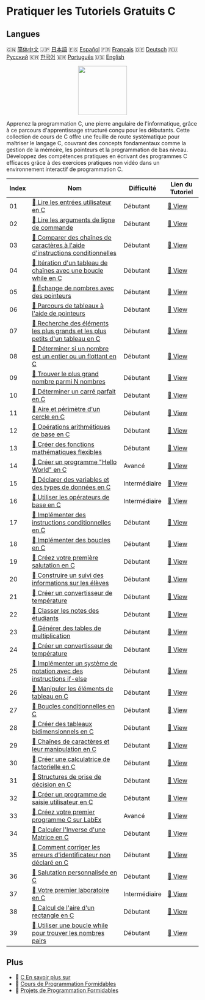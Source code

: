 # Pratiquer les Tutoriels Gratuits C

## Langues

🇨🇳 [简体中文](README_zh.md) 🇯🇵 [日本語](README_ja.md) 🇪🇸 [Español](README_es.md) 🇫🇷 [Français](README_fr.md) 🇩🇪 [Deutsch](README_de.md) 🇷🇺 [Русский](README_ru.md) 🇰🇷 [한국어](README_ko.md) 🇧🇷 [Português](README_pt.md) 🇺🇸 [English](README.md) 

<div align="center">
<img width="128px" src="https://file.labex.io/path/GAbMWgBPUOxV.png">
</div>

Apprenez la programmation C, une pierre angulaire de l'informatique, grâce à ce parcours d'apprentissage structuré conçu pour les débutants. Cette collection de cours de C offre une feuille de route systématique pour maîtriser le langage C, couvrant des concepts fondamentaux comme la gestion de la mémoire, les pointeurs et la programmation de bas niveau. Développez des compétences pratiques en écrivant des programmes C efficaces grâce à des exercices pratiques non vidéo dans un environnement interactif de programmation C.

|   Index | Nom                                                                                                                                                                       | Difficulté    | Lien du Tutoriel                                                                                   |
|---------|---------------------------------------------------------------------------------------------------------------------------------------------------------------------------|---------------|----------------------------------------------------------------------------------------------------|
|      01 | [📖 Lire les entrées utilisateur en C](https://labex.io/fr/tutorials/c-read-user-input-in-c-136075)                                                                       | Débutant      | [🔗 View](https://labex.io/fr/tutorials/c-read-user-input-in-c-136075)                             |
|      02 | [📖 Lire les arguments de ligne de commande](https://labex.io/fr/tutorials/c-read-command-line-arguments-136077)                                                          | Débutant      | [🔗 View](https://labex.io/fr/tutorials/c-read-command-line-arguments-136077)                      |
|      03 | [📖 Comparer des chaînes de caractères à l'aide d'instructions conditionnelles](https://labex.io/fr/tutorials/c-compare-string-using-conditional-statements-136079)       | Débutant      | [🔗 View](https://labex.io/fr/tutorials/c-compare-string-using-conditional-statements-136079)      |
|      04 | [📖 Itération d'un tableau de chaînes avec une boucle while en C](https://labex.io/fr/tutorials/c-iterating-string-array-with-c-while-loop-136081)                        | Débutant      | [🔗 View](https://labex.io/fr/tutorials/c-iterating-string-array-with-c-while-loop-136081)         |
|      05 | [📖 Échange de nombres avec des pointeurs](https://labex.io/fr/tutorials/c-swapping-numbers-with-pointers-123350)                                                         | Débutant      | [🔗 View](https://labex.io/fr/tutorials/c-swapping-numbers-with-pointers-123350)                   |
|      06 | [📖 Parcours de tableaux à l'aide de pointeurs](https://labex.io/fr/tutorials/c-array-traversal-using-pointers-123301)                                                    | Débutant      | [🔗 View](https://labex.io/fr/tutorials/c-array-traversal-using-pointers-123301)                   |
|      07 | [📖 Recherche des éléments les plus grands et les plus petits d'un tableau en C](https://labex.io/fr/tutorials/c-finding-largest-and-smallest-array-elements-in-c-123271) | Débutant      | [🔗 View](https://labex.io/fr/tutorials/c-finding-largest-and-smallest-array-elements-in-c-123271) |
|      08 | [📖 Déterminer si un nombre est un entier ou un flottant en C](https://labex.io/fr/tutorials/c-determine-integer-or-float-in-c-123267)                                    | Débutant      | [🔗 View](https://labex.io/fr/tutorials/c-determine-integer-or-float-in-c-123267)                  |
|      09 | [📖 Trouver le plus grand nombre parmi N nombres](https://labex.io/fr/tutorials/c-find-the-largest-number-among-n-numbers-123252)                                         | Débutant      | [🔗 View](https://labex.io/fr/tutorials/c-find-the-largest-number-among-n-numbers-123252)          |
|      10 | [📖 Déterminer un carré parfait en C](https://labex.io/fr/tutorials/c-determine-perfect-square-in-c-123221)                                                               | Débutant      | [🔗 View](https://labex.io/fr/tutorials/c-determine-perfect-square-in-c-123221)                    |
|      11 | [📖 Aire et périmètre d'un cercle en C](https://labex.io/fr/tutorials/c-circle-area-and-circumference-in-c-123197)                                                        | Débutant      | [🔗 View](https://labex.io/fr/tutorials/c-circle-area-and-circumference-in-c-123197)               |
|      12 | [📖 Opérations arithmétiques de base en C](https://labex.io/fr/tutorials/c-basic-arithmetic-operations-in-c-438262)                                                       | Débutant      | [🔗 View](https://labex.io/fr/tutorials/c-basic-arithmetic-operations-in-c-438262)                 |
|      13 | [📖 Créer des fonctions mathématiques flexibles](https://labex.io/fr/tutorials/c-create-flexible-math-functions-446161)                                                   | Débutant      | [🔗 View](https://labex.io/fr/tutorials/c-create-flexible-math-functions-446161)                   |
|      14 | [📖 Créer un programme "Hello World" en C](https://labex.io/fr/tutorials/c-create-hello-world-in-c-438286)                                                                | Avancé        | [🔗 View](https://labex.io/fr/tutorials/c-create-hello-world-in-c-438286)                          |
|      15 | [📖 Déclarer des variables et des types de données en C](https://labex.io/fr/tutorials/c-declare-variables-and-data-types-in-c-438287)                                    | Intermédiaire | [🔗 View](https://labex.io/fr/tutorials/c-declare-variables-and-data-types-in-c-438287)            |
|      16 | [📖 Utiliser les opérateurs de base en C](https://labex.io/fr/tutorials/c-use-basic-operators-in-c-438288)                                                                | Intermédiaire | [🔗 View](https://labex.io/fr/tutorials/c-use-basic-operators-in-c-438288)                         |
|      17 | [📖 Implémenter des instructions conditionnelles en C](https://labex.io/fr/tutorials/c-implement-conditionals-in-c-438331)                                                | Débutant      | [🔗 View](https://labex.io/fr/tutorials/c-implement-conditionals-in-c-438331)                      |
|      18 | [📖 Implémenter des boucles en C](https://labex.io/fr/tutorials/c-implement-loops-in-c-438332)                                                                            | Débutant      | [🔗 View](https://labex.io/fr/tutorials/c-implement-loops-in-c-438332)                             |
|      19 | [📖 Créez votre première salutation en C](https://labex.io/fr/tutorials/c-craft-your-first-c-greeting-438337)                                                             | Débutant      | [🔗 View](https://labex.io/fr/tutorials/c-craft-your-first-c-greeting-438337)                      |
|      20 | [📖 Construire un suivi des informations sur les élèves](https://labex.io/fr/tutorials/c-build-student-information-tracker-438353)                                        | Débutant      | [🔗 View](https://labex.io/fr/tutorials/c-build-student-information-tracker-438353)                |
|      21 | [📖 Créer un convertisseur de température](https://labex.io/fr/tutorials/c-create-a-temperature-converter-438383)                                                         | Débutant      | [🔗 View](https://labex.io/fr/tutorials/c-create-a-temperature-converter-438383)                   |
|      22 | [📖 Classer les notes des étudiants](https://labex.io/fr/tutorials/c-classify-student-grades-438387)                                                                      | Débutant      | [🔗 View](https://labex.io/fr/tutorials/c-classify-student-grades-438387)                          |
|      23 | [📖 Générer des tables de multiplication](https://labex.io/fr/tutorials/c-generate-multiplication-tables-438391)                                                          | Débutant      | [🔗 View](https://labex.io/fr/tutorials/c-generate-multiplication-tables-438391)                   |
|      24 | [📖 Créer un convertisseur de température](https://labex.io/fr/tutorials/c-create-a-temperature-converter-446144)                                                         | Débutant      | [🔗 View](https://labex.io/fr/tutorials/c-create-a-temperature-converter-446144)                   |
|      25 | [📖 Implémenter un système de notation avec des instructions if-else](https://labex.io/fr/tutorials/c-implement-grading-system-with-if-else-446149)                       | Débutant      | [🔗 View](https://labex.io/fr/tutorials/c-implement-grading-system-with-if-else-446149)            |
|      26 | [📖 Manipuler les éléments de tableau en C](https://labex.io/fr/tutorials/c-manipulate-array-elements-in-c-438261)                                                        | Débutant      | [🔗 View](https://labex.io/fr/tutorials/c-manipulate-array-elements-in-c-438261)                   |
|      27 | [📖 Boucles conditionnelles en C](https://labex.io/fr/tutorials/c-conditional-loops-in-c-438260)                                                                          | Débutant      | [🔗 View](https://labex.io/fr/tutorials/c-conditional-loops-in-c-438260)                           |
|      28 | [📖 Créer des tableaux bidimensionnels en C](https://labex.io/fr/tutorials/c-create-two-dimensional-arrays-in-c-438259)                                                   | Débutant      | [🔗 View](https://labex.io/fr/tutorials/c-create-two-dimensional-arrays-in-c-438259)               |
|      29 | [📖 Chaînes de caractères et leur manipulation en C](https://labex.io/fr/tutorials/c-strings-and-manipulate-them-in-c-438258)                                             | Débutant      | [🔗 View](https://labex.io/fr/tutorials/c-strings-and-manipulate-them-in-c-438258)                 |
|      30 | [📖 Créer une calculatrice de factorielle en C](https://labex.io/fr/tutorials/c-create-factorial-calculator-in-c-438256)                                                  | Débutant      | [🔗 View](https://labex.io/fr/tutorials/c-create-factorial-calculator-in-c-438256)                 |
|      31 | [📖 Structures de prise de décision en C](https://labex.io/fr/tutorials/c-decision-making-structures-in-c-438255)                                                         | Débutant      | [🔗 View](https://labex.io/fr/tutorials/c-decision-making-structures-in-c-438255)                  |
|      32 | [📖 Créer un programme de saisie utilisateur en C](https://labex.io/fr/tutorials/c-create-user-input-program-in-c-438242)                                                 | Débutant      | [🔗 View](https://labex.io/fr/tutorials/c-create-user-input-program-in-c-438242)                   |
|      33 | [📖 Créez votre premier programme C sur LabEx](https://labex.io/fr/tutorials/c-create-your-first-c-program-in-labex-438241)                                               | Avancé        | [🔗 View](https://labex.io/fr/tutorials/c-create-your-first-c-program-in-labex-438241)             |
|      34 | [📖 Calculer l'Inverse d'une Matrice en C](https://labex.io/fr/tutorials/c-compute-the-inverse-of-a-matrix-in-c-435161)                                                   | Débutant      | [🔗 View](https://labex.io/fr/tutorials/c-compute-the-inverse-of-a-matrix-in-c-435161)             |
|      35 | [📖 Comment corriger les erreurs d'identificateur non déclaré en C](https://labex.io/fr/tutorials/c-how-to-fix-undeclared-identifier-in-c-419180)                         | Débutant      | [🔗 View](https://labex.io/fr/tutorials/c-how-to-fix-undeclared-identifier-in-c-419180)            |
|      36 | [📖 Salutation personnalisée en C](https://labex.io/fr/tutorials/c-personalized-c-greeting-391828)                                                                        | Débutant      | [🔗 View](https://labex.io/fr/tutorials/c-personalized-c-greeting-391828)                          |
|      37 | [📖 Votre premier laboratoire en C](https://labex.io/fr/tutorials/c-your-first-c-lab-391824)                                                                              | Intermédiaire | [🔗 View](https://labex.io/fr/tutorials/c-your-first-c-lab-391824)                                 |
|      38 | [📖 Calcul de l'aire d'un rectangle en C](https://labex.io/fr/tutorials/c-calculating-rectangle-area-in-c-136085)                                                         | Débutant      | [🔗 View](https://labex.io/fr/tutorials/c-calculating-rectangle-area-in-c-136085)                  |
|      39 | [📖 Utiliser une boucle while pour trouver les nombres pairs](https://labex.io/fr/tutorials/c-using-while-loop-to-find-even-numbers-136083)                               | Débutant      | [🔗 View](https://labex.io/fr/tutorials/c-using-while-loop-to-find-even-numbers-136083)            |

## Plus

- 🔗 [C En savoir plus sur](https://labex.io/fr/skilltrees/c)
- 🔗 [Cours de Programmation Formidables](https://github.com/labex-labs/awesome-programming-courses)
- 🔗 [Projets de Programmation Formidables](https://github.com/labex-labs/awesome-programming-projects)

